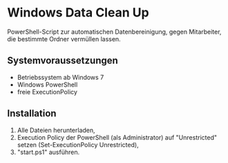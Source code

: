 Windows Data Clean Up
==========================

PowerShell-Script zur automatischen Datenbereinigung, gegen Mitarbeiter, die bestimmte Ordner vermüllen lassen.

## Systemvoraussetzungen ##
* Betriebssystem ab Windows 7
* Windows PowerShell
* freie ExecutionPolicy

## Installation ##

1. Alle Dateien herunterladen,
2. Execution Policy der PowerShell (als Administrator) auf "Unrestricted" setzen (Set-ExecutionPolicy Unrestricted),
3. "start.ps1" ausführen.
